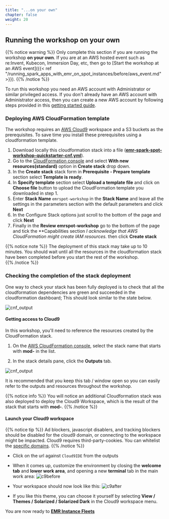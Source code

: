 ```yaml
---
title: "...on your own"
chapter: false
weight: 20
---
```

## Running the workshop on your own

{{% notice warning %}}
Only complete this section if you are running the workshop **on your own**. If you are at an AWS hosted event such as re:Invent, Kubecon, Immersion Day, etc, then go to [Start the workshop at an AWS event]({{< ref "/running_spark_apps_with_emr_on_spot_instances/before/aws_event.md" >}}).
{{% /notice %}}

To run this workshop you need an AWS account with Administrator or similar privileged access. If you don't already have an AWS account with Administrator access, then you can create a new AWS account by following steps provided in this [getting started guide](https://aws.amazon.com/getting-started/).

### Deploying AWS CloudFormation template

The workshop requires an [AWS Cloud9](https://console.aws.amazon.com/cloud9) workspace and a S3 buckets as the prerequisites. To save time you install these prerequisites using a cloudformation template. 

1. Download locally this cloudformation stack into a file (**[emr-spark-spot-workshop-quickstarter-cnf.yml](https://raw.githubusercontent.com/awslabs/ec2-spot-workshops/master/workshops/running_spark_apps_with_emr_on_spot_instances/emr-spark-spot-workshop-quickstarter-cnf.yml)**).
2. Go to the [CloudFormation console](https://us-east-1.console.aws.amazon.com/cloudformation/home) and select **With new resources(standard)** option in **Create stack** drop down. 
3. In the **Create stack** stack form in **Prerequisite - Prepare template** section select **Template is ready**.
4. In **Specify template** section select **Upload a template file** and click on **Choose file** button to upload the CloudFormation template you downloaded in step 1. 
5. Enter **Stack Name** `emrspot-workshop` in the **Stack Name**  and leave all the settings in the parameters section with the default parameters and click **Next**
6. In the Configure Stack options just scroll to the bottom of the page and click **Next**
7. Finally in the **Review emrspot-workshop** go to the bottom of the page and tick the **Capabilities section *I acknowledge that AWS CloudFormation might create IAM resources.* then click **Create stack**

{{% notice note %}}
The deployment of this stack may take up to 10 minutes. You should wait until all the resources in the cloudformation stack have been completed before you start the rest of the workshop.  
{{% /notice %}}

### Checking the completion of the stack deployment

One way to check your stack has been fully deployed is to check that all the cloudformation dependencies are green and succeeded in the cloudformation dashboard; This should look similar to the state below.

![cnf_output](/images/running-emr-spark-apps-on-spot/prerequisites/cfn_stak_completion.png)

#### Getting access to Cloud9  

In this workshop, you'll need to reference the resources created by the CloudFormation stack.

1. On the [AWS CloudFormation console](https://console.aws.amazon.com/cloudformation), select the stack name that starts with **mod-** in the list.

2. In the stack details pane, click the **Outputs** tab.

![cnf_output](/images/running-emr-spark-apps-on-spot/cnf_output.png)

It is recommended that you keep this tab / window open so you can easily refer to the outputs and resources throughout the workshop.

{{% notice info %}}
You will notice an additional Cloudformation stack was also deployed to deploy the Cloud9 Workspace, which is the result of the stack that starts with **mod-**.
{{% /notice %}}

#### Launch your Cloud9 workspace

{{% notice tip %}}
Ad blockers, javascript disablers, and tracking blockers should be disabled for
the cloud9 domain, or connecting to the workspace might be impacted.
Cloud9 requires third-party-cookies. You can whitelist the [specific domains]( https://docs.aws.amazon.com/cloud9/latest/user-guide/troubleshooting.html#troubleshooting-env-loading).
{{% /notice %}}

- Click on the url against `Cloud9IDE` from the outputs
- When it comes up, customize the environment by closing the **welcome tab** and **lower work area**, and opening a new **terminal** tab in the main work area:
![c9before](/images/running-emr-spark-apps-on-spot/c9before.png)

- Your workspace should now look like this:
![c9after](/images/running-emr-spark-apps-on-spot/c9after.png)

- If you like this theme, you can choose it yourself by selecting **View / Themes / Solarized / Solarized Dark**
in the Cloud9 workspace menu.

You are now ready to **[EMR Instance Fleets](/running_spark_apps_with_emr_on_spot_instances/emr_instance_fleets.html)**

